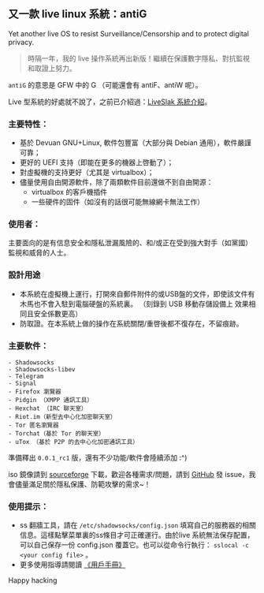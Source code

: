 ## 又一款 live linux 系統：antiG

Yet another live OS to resist Surveillance/Censorship and to protect digital privacy.


> 時隔一年，我的 live 操作系統再出新版！繼續在保護數字隱私、對抗監視和取證上努力。

`antiG` 的意思是 GFW 中的 G （可能還會有 antiF、antiW 呢）。  

Live 型系統的好處就不說了，之前已介紹過：[LiveSlak 系統介紹](https://mdrights.github.io/os-observe/Liveslak-intro/)。

### 主要特性： 

- 基於 Devuan GNU+Linux, 軟件包豐富（大部分與 Debian 通用），軟件嚴謹可靠；
- 更好的 UEFI 支持（即能在更多的機器上啓動了）；
- 對虛擬機的支持更好（尤其是 virtualbox）；
- 儘量使用自由開源軟件，除了兩類軟件目前還做不到自由開源：
	- virtualbox 的客戶機插件  
	- 一些硬件的固件（如沒有的話很可能無線網卡無法工作）

### 使用者：
主要面向的是有信息安全和隱私泄漏風險的、和/或正在受到強大對手（如黨國）監視和威脅的人士。  

### 設計用途   
- 本系統在虛擬機上運行，打開來自郵件附件的或USB盤的文件，即使該文件有木馬也不會入駐到電腦硬盤的系統裏。  （刻錄到 USB 移動存儲設備上 效果相同且安全係數更高）
- 防取證。在本系統上做的操作在系統關閉/重啓後都不復存在，不留痕跡。

### 主要軟件：
	- Shadowsocks
	- Shadowsocks-libev
	- Telegram
	- Signal
	- Firefox 瀏覽器
	- Pidgin （XMPP 通訊工具）
	- Hexchat （IRC 聊天室）
	- Riot.im（新型去中心化加密聊天室）
	- Tor 匿名瀏覽器
	- Torchat（基於 Tor 的聊天室）
	- uTox （基於 P2P 的去中心化加密通訊工具）

準備釋出 `0.0.1_rc1` 版，還有不少功能/軟件會陸續添加 :^)

iso 鏡像請到 [sourceforge](https://sourceforge.net/projects/antig/) 下載，歡迎各種需求/問題，請到 [GitHub](https://github.com/mdrights/antiG) 發 issue，我會儘量滿足關於隱私保護、防範攻擊的需求~！

### 使用提示：

- ss 翻牆工具，請在 `/etc/shadowsocks/config.json` 填寫自己的服務器的相關信息。這樣點擊菜單裏的ss條目才可正確運行。由於live 系統無法保存配置，可以自己保存一份 config.json 覆蓋它。也可以從命令行執行： `sslocal -c <your config file>` 。    
- 更多使用指導請閱讀 [《用戶手冊》](https://github.com/mdrights/LiveSlak/blob/mdrights/LiveSlak-Users-Guide.md)


Happy hacking
